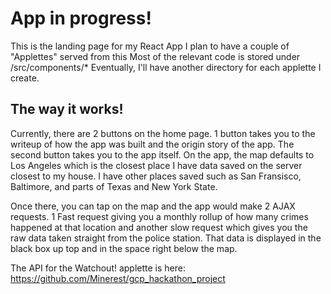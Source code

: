 # App in progress!
This is the landing page for my React App
I plan to have a couple of "Applettes" served from this
Most of the relevant code is stored under /src/components/*
Eventually, I'll have another directory for each applette I create.

## The way it works!
Currently, there are 2 buttons on the home page. 1 button takes you to the writeup of how the app was built and the origin story of the app.
The second button takes you to the app itself.
On the app, the map defaults to Los Angeles which is the closest place I have data saved on the server closest to my house.
I have other places saved such as San Fransisco, Baltimore, and parts of Texas and New York State.

Once there, you can tap on the map and the app would make 2 AJAX requests.
1 Fast request giving you a monthly rollup of how many crimes happened at that location
and another slow request which gives you the raw data taken straight from the police station.
That data is displayed in the black box up top and in the space right below the map.

The API for the Watchout! applette is here: https://github.com/Minerest/gcp_hackathon_project
